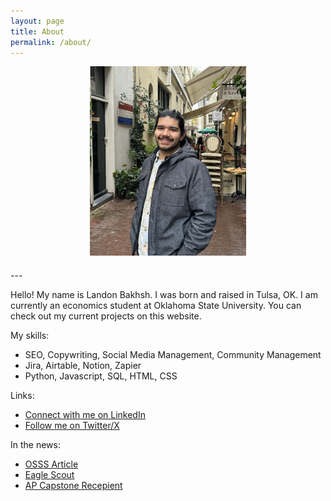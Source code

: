 ```yaml
---
layout: page
title: About
permalink: /about/
---
```


<div style="text-align: center; margin-bottom: 20px;">
  <img src="/assets/images/LandonBakhshPhoto.jpg" alt="Photo of Landon Bakhsh in Amsterdam" width="250" />
</div>
---

Hello! My name is Landon Bakhsh. I was born and raised in Tulsa, OK. I am currently an economics student at Oklahoma State University. You can check out my current projects on this website.

My skills:
- SEO, Copywriting, Social Media Management, Community Management
- Jira, Airtable, Notion, Zapier
- Python, Javascript, SQL, HTML, CSS

Links:
- [Connect with me on LinkedIn](https://www.linkedin.com/in/landonbakhsh/)
- [Follow me on Twitter/X](https://x.com/lnbakhsh)

In the news:
- [OSSS Article](https://news.okstate.edu/magazines/state-magazine/articles/2019/fall/hard-work-pays-off.html)
- [Eagle Scout](https://tulsaworld.com/eagle-scouts-local-scouts-awarded-top-honor/article_e38d760e-e9d0-5363-8b13-bd8a34292185.html)
- [AP Capstone Recepient](https://www.tulsaschools.org/about/news/news-item/~board/district-news/post/more-than-200-students-receive-ap-scholar-awards)